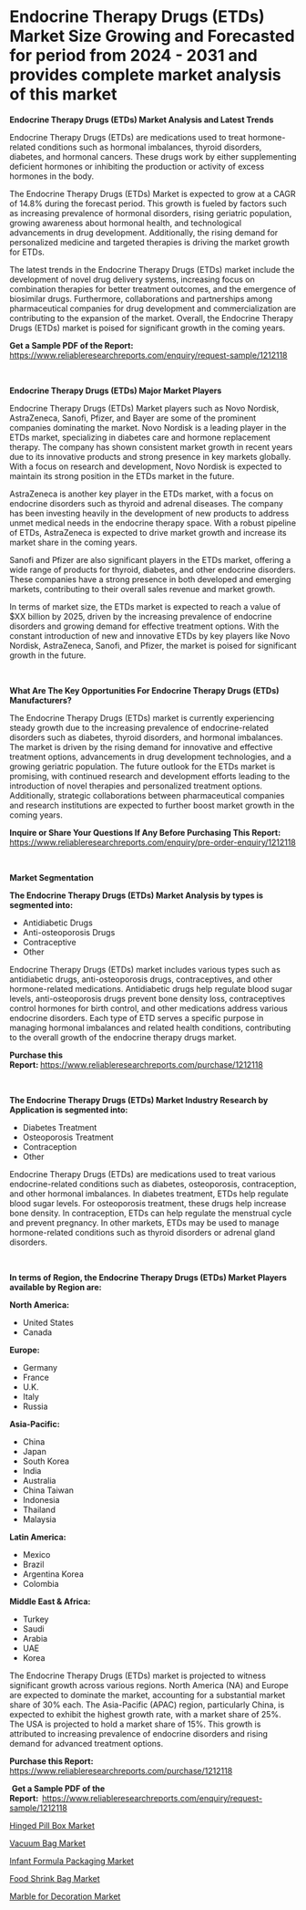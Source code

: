 <p><h1>Endocrine Therapy Drugs (ETDs) Market Size Growing and Forecasted for period from 2024 - 2031 and provides complete market analysis of this market</h1></p><p><strong>Endocrine Therapy Drugs (ETDs) Market Analysis and Latest Trends</strong></p>
<p><p>Endocrine Therapy Drugs (ETDs) are medications used to treat hormone-related conditions such as hormonal imbalances, thyroid disorders, diabetes, and hormonal cancers. These drugs work by either supplementing deficient hormones or inhibiting the production or activity of excess hormones in the body.</p><p>The Endocrine Therapy Drugs (ETDs) Market is expected to grow at a CAGR of 14.8% during the forecast period. This growth is fueled by factors such as increasing prevalence of hormonal disorders, rising geriatric population, growing awareness about hormonal health, and technological advancements in drug development. Additionally, the rising demand for personalized medicine and targeted therapies is driving the market growth for ETDs.</p><p>The latest trends in the Endocrine Therapy Drugs (ETDs) market include the development of novel drug delivery systems, increasing focus on combination therapies for better treatment outcomes, and the emergence of biosimilar drugs. Furthermore, collaborations and partnerships among pharmaceutical companies for drug development and commercialization are contributing to the expansion of the market. Overall, the Endocrine Therapy Drugs (ETDs) market is poised for significant growth in the coming years.</p></p>
<p><strong>Get a Sample PDF of the Report:&nbsp;</strong> <a href="https://www.reliableresearchreports.com/enquiry/request-sample/1212118">https://www.reliableresearchreports.com/enquiry/request-sample/1212118</a></p>
<p>&nbsp;</p>
<p><strong>Endocrine Therapy Drugs (ETDs) Major Market Players</strong></p>
<p><p>Endocrine Therapy Drugs (ETDs) Market players such as Novo Nordisk, AstraZeneca, Sanofi, Pfizer, and Bayer are some of the prominent companies dominating the market. Novo Nordisk is a leading player in the ETDs market, specializing in diabetes care and hormone replacement therapy. The company has shown consistent market growth in recent years due to its innovative products and strong presence in key markets globally. With a focus on research and development, Novo Nordisk is expected to maintain its strong position in the ETDs market in the future.</p><p>AstraZeneca is another key player in the ETDs market, with a focus on endocrine disorders such as thyroid and adrenal diseases. The company has been investing heavily in the development of new products to address unmet medical needs in the endocrine therapy space. With a robust pipeline of ETDs, AstraZeneca is expected to drive market growth and increase its market share in the coming years.</p><p>Sanofi and Pfizer are also significant players in the ETDs market, offering a wide range of products for thyroid, diabetes, and other endocrine disorders. These companies have a strong presence in both developed and emerging markets, contributing to their overall sales revenue and market growth.</p><p>In terms of market size, the ETDs market is expected to reach a value of $XX billion by 2025, driven by the increasing prevalence of endocrine disorders and growing demand for effective treatment options. With the constant introduction of new and innovative ETDs by key players like Novo Nordisk, AstraZeneca, Sanofi, and Pfizer, the market is poised for significant growth in the future.</p></p>
<p>&nbsp;</p>
<p><strong>What Are The Key Opportunities For Endocrine Therapy Drugs (ETDs) Manufacturers?</strong></p>
<p><p>The Endocrine Therapy Drugs (ETDs) market is currently experiencing steady growth due to the increasing prevalence of endocrine-related disorders such as diabetes, thyroid disorders, and hormonal imbalances. The market is driven by the rising demand for innovative and effective treatment options, advancements in drug development technologies, and a growing geriatric population. The future outlook for the ETDs market is promising, with continued research and development efforts leading to the introduction of novel therapies and personalized treatment options. Additionally, strategic collaborations between pharmaceutical companies and research institutions are expected to further boost market growth in the coming years.</p></p>
<p><strong>Inquire or Share Your Questions If Any Before Purchasing This Report:</strong> <a href="https://www.reliableresearchreports.com/enquiry/pre-order-enquiry/1212118">https://www.reliableresearchreports.com/enquiry/pre-order-enquiry/1212118</a></p>
<p>&nbsp;</p>
<p><strong>Market Segmentation</strong></p>
<p><strong>The Endocrine Therapy Drugs (ETDs) Market Analysis by types is segmented into:</strong></p>
<p><ul><li>Antidiabetic Drugs</li><li>Anti-osteoporosis Drugs</li><li>Contraceptive</li><li>Other</li></ul></p>
<p><p>Endocrine Therapy Drugs (ETDs) market includes various types such as antidiabetic drugs, anti-osteoporosis drugs, contraceptives, and other hormone-related medications. Antidiabetic drugs help regulate blood sugar levels, anti-osteoporosis drugs prevent bone density loss, contraceptives control hormones for birth control, and other medications address various endocrine disorders. Each type of ETD serves a specific purpose in managing hormonal imbalances and related health conditions, contributing to the overall growth of the endocrine therapy drugs market.</p></p>
<p><strong>Purchase this Report:&nbsp;</strong><a href="https://www.reliableresearchreports.com/purchase/1212118">https://www.reliableresearchreports.com/purchase/1212118</a></p>
<p>&nbsp;</p>
<p><strong>The Endocrine Therapy Drugs (ETDs) Market Industry Research by Application is segmented into:</strong></p>
<p><ul><li>Diabetes Treatment</li><li>Osteoporosis Treatment</li><li>Contraception</li><li>Other</li></ul></p>
<p><p>Endocrine Therapy Drugs (ETDs) are medications used to treat various endocrine-related conditions such as diabetes, osteoporosis, contraception, and other hormonal imbalances. In diabetes treatment, ETDs help regulate blood sugar levels. For osteoporosis treatment, these drugs help increase bone density. In contraception, ETDs can help regulate the menstrual cycle and prevent pregnancy. In other markets, ETDs may be used to manage hormone-related conditions such as thyroid disorders or adrenal gland disorders.</p></p>
<p>&nbsp;</p>
<p><strong>In terms of Region, the Endocrine Therapy Drugs (ETDs) Market Players available by Region are:</strong></p>
<p>
    <p> <strong> North America: </strong>
        <ul>
            <li>United States</li>
            <li>Canada</li>
        </ul>
        </p> 
    <p> <strong> Europe: </strong>
        <ul>
            <li>Germany</li>
            <li>France</li>
            <li>U.K.</li>
            <li>Italy</li>
            <li>Russia</li>
        </ul>
        </p> 
    <p> <strong> Asia-Pacific: </strong>
        <ul>
            <li>China</li>
            <li>Japan</li>
            <li>South Korea</li>
            <li>India</li>
            <li>Australia</li>
            <li>China Taiwan</li>
            <li>Indonesia</li>
            <li>Thailand</li>
            <li>Malaysia</li>
        </ul>
        </p> 
    <p> <strong> Latin America: </strong>
        <ul>
            <li>Mexico</li>
            <li>Brazil</li>
            <li>Argentina Korea</li>
            <li>Colombia</li>
        </ul>
        </p> 
    <p> <strong> Middle East & Africa: </strong>
        <ul>
            <li>Turkey</li>
            <li>Saudi</li>
            <li>Arabia</li>
            <li>UAE</li>
            <li>Korea</li>
        </ul>
    </p>
    </p>
<p><p>The Endocrine Therapy Drugs (ETDs) market is projected to witness significant growth across various regions. North America (NA) and Europe are expected to dominate the market, accounting for a substantial market share of 30% each. The Asia-Pacific (APAC) region, particularly China, is expected to exhibit the highest growth rate, with a market share of 25%. The USA is projected to hold a market share of 15%. This growth is attributed to increasing prevalence of endocrine disorders and rising demand for advanced treatment options.</p></p>
<p><strong>Purchase this Report: </strong><a href="https://www.reliableresearchreports.com/purchase/1212118">https://www.reliableresearchreports.com/purchase/1212118</a></p>
<p>&nbsp;<strong>Get a Sample PDF of the Report:&nbsp;&nbsp;</strong><a href="https://www.reliableresearchreports.com/enquiry/request-sample/1212118">https://www.reliableresearchreports.com/enquiry/request-sample/1212118</a></p>
<p><strong></strong></p>
<p><p><a href="https://medium.com/p/530e8122bdcd/edit">Hinged Pill Box Market</a></p><p><a href="https://medium.com/@juleshahn3456/vacuum-bag-market-outlook-industry-overview-and-forecast-2024-to-2031-ab8daa2b50ee">Vacuum Bag Market</a></p><p><a href="https://medium.com/p/664dad12c808/edit">Infant Formula Packaging Market</a></p><p><a href="https://medium.com/@jeremyking767/food-shrink-bag-market-size-cagr-trends-2024-2030-a1978d6ebf19">Food Shrink Bag Market</a></p><p><a href="https://github.com/kufem1/Market-Research-Report-List-1/blob/main/marble-for-decoration-market.md">Marble for Decoration Market</a></p></p>